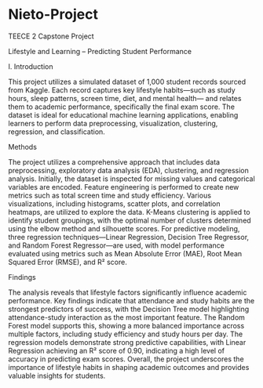 # Nieto-Project
TEECE 2 Capstone Project

Lifestyle and Learning – Predicting Student Performance

I. Introduction


This project utilizes a simulated dataset of 1,000 student records sourced from Kaggle. Each record
captures key lifestyle habits—such as study hours, sleep patterns, screen time, diet, and mental health—
and relates them to academic performance, specifically the final exam score. The dataset is ideal for
educational machine learning applications, enabling learners to perform data preprocessing, visualization,
clustering, regression, and classification.

Methods

The project utilizes a comprehensive approach that includes data preprocessing, exploratory data analysis (EDA), clustering, and regression analysis. Initially, the dataset is inspected for missing values and categorical variables are encoded. Feature engineering is performed to create new metrics such as total screen time and study efficiency. Various visualizations, including histograms, scatter plots, and correlation heatmaps, are utilized to explore the data. K-Means clustering is applied to identify student groupings, with the optimal number of clusters determined using the elbow method and silhouette scores. For predictive modeling, three regression techniques—Linear Regression, Decision Tree Regressor, and Random Forest Regressor—are used, with model performance evaluated using metrics such as Mean Absolute Error (MAE), Root Mean Squared Error (RMSE), and R² score.    

Findings    

The analysis reveals that lifestyle factors significantly influence academic performance. Key findings indicate that attendance and study habits are the strongest predictors of success, with the Decision Tree model highlighting attendance-study interaction as the most important feature. The Random Forest model supports this, showing a more balanced importance across multiple factors, including study efficiency and study hours per day. The regression models demonstrate strong predictive capabilities, with Linear Regression achieving an R² score of 0.90, indicating a high level of accuracy in predicting exam scores. Overall, the project underscores the importance of lifestyle habits in shaping academic outcomes and provides valuable insights for students.
